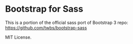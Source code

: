 # Bootstrap for Sass

This is a portion of the official sass port of Bootstrap 3 repo: https://github.com/twbs/bootstrap-sass

MIT License.

